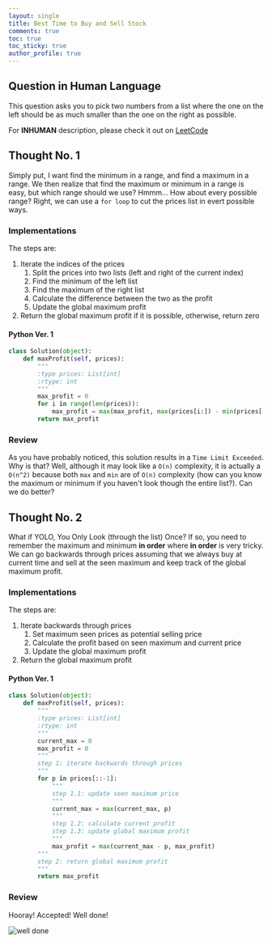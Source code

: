 ```yaml
---
layout: single
title: Best Time to Buy and Sell Stock
comments: true
toc: true
toc_sticky: true
author_profile: true
---
```


## Question in Human Language

This question asks you to pick two numbers from a list where the one on the left should be as much smaller than the one on the right as possible.

For **INHUMAN** description, please check it out on [LeetCode](https://leetcode.com/problems/best-time-to-buy-and-sell-stock/)

## Thought No. 1

Simply put, I want find the minimum in a range, and find a maximum in a range.
We then realize that find the maximum or minimum in a range is easy, but which range should we use?
Hmmm... How about every possible range? Right, we can use a `for loop` to cut the prices list
in evert possible ways.

### Implementations

The steps are:
1. Iterate the indices of the prices
    1. Split the prices into two lists (left and right of the current index)
    2. Find the minimum of the left list
    3. Find the maximum of the right list
    4. Calculate the difference between the two as the profit
    5. Update the global maximum profit
2. Return the global maximum profit if it is possible, otherwise, return zero

#### Python Ver. 1

```python
class Solution(object):
    def maxProfit(self, prices):
        """
        :type prices: List[int]
        :rtype: int
        """
        max_profit = 0
        for i in range(len(prices)):
            max_profit = max(max_profit, max(prices[i:]) - min(prices[:i]))
        return max_profit
```

### Review

As you have probably noticed, this solution results in a `Time Limit Exceeded`. Why is that?
Well, although it may look like a `O(n)` complexity, it is actually a `O(n^2)` because both
`max` and `min` are of `O(n)` complexity (how can you know the maximum or minimum if you haven't
look though the entire list?). Can we do better?

## Thought No. 2

What if YOLO, You Only Look (through the list) Once? If so, you need to remember the maximum
and minimum **in order** where **in order** is very tricky. We can go backwards through prices
assuming that we always buy at current time and sell at the seen maximum and keep track of the
global maximum profit.

### Implementations

The steps are:
1. Iterate backwards through prices
    1. Set maximum seen prices as potential selling price
    2. Calculate the profit based on seen maximum and current price
    3. Update the global maximum profit
2. Return the global maximum profit

#### Python Ver. 1

```python
class Solution(object):
    def maxProfit(self, prices):
        """
        :type prices: List[int]
        :rtype: int
        """
        current_max = 0
        max_profit = 0
        """
        step 1: iterate backwards through prices
        """
        for p in prices[::-1]:
            """
            step 1.1: update seen maximum price
            """
            current_max = max(current_max, p)
            """
            step 1.2: calculate current profit
            step 1.3: update global maximum profit
            """
            max_profit = max(current_max - p, max_profit)
        """
        step 2: return global maximum profit
        """
        return max_profit
```

### Review

Hooray! Accepted! Well done!

![well done](https://media.giphy.com/media/vFKqnCdLPNOKc/giphy.gif)